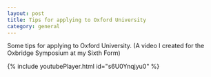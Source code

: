 ```yaml
---
layout: post
title: Tips for applying to Oxford University
category: general
---
```


Some tips for applying to Oxford University. (A video I created for the Oxbridge Symposium at my Sixth Form)

<!-- more -->

{% include youtubePlayer.html id="s6U0Ynqjyu0" %}


